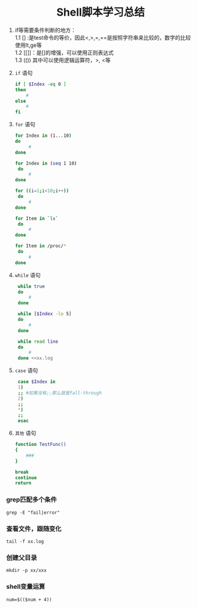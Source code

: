 # <B><Center> Shell脚本学习总结 </Center></B>      


1. if等需要条件判断的地方：  
    1.1  [] :是test命令的等价，因此<,>,=,==是按照字符串来比较的，数字的比较使用lt,ge等  
    1.2 [[]]：是[]的增强，可以使用正则表达式  
    1.3  (()) 其中可以使用逻辑运算符，>, <等

2. `if` 语句
    ```bash
    if [ $Index -eq 0 ]
    then
        #
    else
        #
    fi
    ```

3. `for` 语句
   ```bash
   for Index in (1...10)
   do
        #
   done

   for Index in (seq 1 10)
    do
        #
   done

   for ((i=1;i<10;i++))
    do
        #
   done

   for Item in `ls`
    do
        #
   done

   for Item in /proc/*
    do
        #
   done
   ```

4. `while` 语句
   ```bash
    while true
    do
        #
    done

    while [$Index -lo 5]
    do
        #
    done

    while read line
    do
        #
    done <<xx.log
   ```

5. `case` 语句
   ```bash
    case $Index in
    1)
    ;; #如果没有;;那么就是fall-through
    2)
    ;;
    *)
    ;;
    esac
   ```
6. `其他` 语句
   ```bash
   function TestFunc()
   {
       ###
   }

   break
   continue
   return
   ```

### grep匹配多个条件
    grep -E "fail|error"

### 查看文件，跟随变化
    tail -f xx.log

### 创建父目录
    mkdir -p xx/xxx

### shell变量运算
    num=$(($num + 4))

### 










